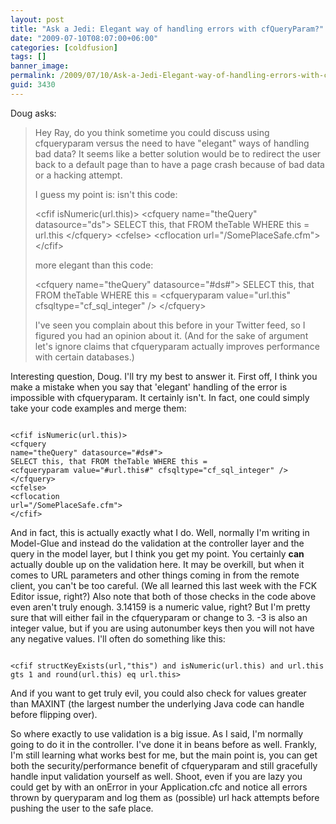 ```yaml
---
layout: post
title: "Ask a Jedi: Elegant way of handling errors with cfQueryParam?"
date: "2009-07-10T08:07:00+06:00"
categories: [coldfusion]
tags: []
banner_image: 
permalink: /2009/07/10/Ask-a-Jedi-Elegant-way-of-handling-errors-with-cfQueryParam
guid: 3430
---
```


Doug asks:

<blockquote>
<p>
Hey Ray, do you think sometime you could discuss using cfqueryparam versus the need to have "elegant" ways of handling bad data?  It seems like a better solution would be to redirect the user back to a default page than to have a page crash because of bad data or a hacking attempt.
</p>
<p>
I guess my point is: isn't this code:
<p>
&lt;cfif isNumeric(url.this)&gt;
&lt;cfquery name="theQuery" datasource="ds"&gt;
SELECT this,
that FROM theTable WHERE this = url.this
&lt;/cfquery&gt;
&lt;cfelse&gt;
&lt;cflocation url="/SomePlaceSafe.cfm"&gt;
&lt;/cfif&gt;
</p>
<p>
more elegant than this code:
</p>
&lt;cfquery name="theQuery" datasource="#ds#"&gt;
SELECT this, that FROM theTable WHERE this =
&lt;cfqueryparam value="url.this" cfsqltype="cf_sql_integer" /&gt;
&lt;/cfquery&gt;
</p>
<p>
I've seen you complain about this before in your Twitter feed, so I figured you had an opinion about it.  (And for the sake of argument let's ignore claims that cfqueryparam actually improves performance with certain databases.)
</p>
</blockquote>

Interesting question, Doug. I'll try my best to answer it. First off, I think you make a mistake when you say that 'elegant' handling of the error is impossible with cfqueryparam. It certainly isn't. In fact, one could simply take your code examples and merge them:
<!--more-->
<code>
&lt;cfif isNumeric(url.this)&gt;
&lt;cfquery
name="theQuery" datasource="#ds#"&gt;
SELECT this, that FROM theTable WHERE this =
&lt;cfqueryparam value="#url.this#" cfsqltype="cf_sql_integer" /&gt;
&lt;/cfquery&gt;
&lt;cfelse&gt;
&lt;cflocation
url="/SomePlaceSafe.cfm"&gt;
&lt;/cfif&gt;
</code>

And in fact, this is actually exactly what I do. Well, normally I'm writing in Model-Glue and instead do the validation at the controller layer and the query in the model layer, but I think you get my point. You certainly <b>can</b> actually double up on the validation here. It may be overkill, but when it comes to URL parameters and other things coming in from the remote client, you can't be too careful. (We all learned this last week with the FCK Editor issue, right?) Also note that both of those checks in the code above even aren't truly enough. 3.14159 is a numeric value, right? But I'm pretty sure that will either fail in the cfqueryparam or change to 3. -3 is also an integer value, but if you are using autonumber keys then you will not have any negative values. I'll often do something like this:

<code>
&lt;cfif structKeyExists(url,"this") and isNumeric(url.this) and url.this gts 1 and round(url.this) eq url.this&gt;
</code>

And if you want to get truly evil, you could also check for values greater than MAXINT (the largest number the underlying Java code can handle before flipping over).

So where exactly to use validation is a big issue. As I said, I'm normally going to do it in the controller. I've done it in beans before as well. Frankly, I'm still learning what works best for me, but the main point is, you can get both the security/performance benefit of cfqueryparam and still gracefully handle input validation yourself as well. Shoot, even if you are lazy you could get by with an onError in your Application.cfc and notice all errors thrown by queryparam and log them as (possible) url hack attempts before pushing the user to the safe place.